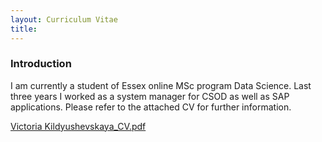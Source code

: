 ```yaml
---
layout: Curriculum Vitae
title: 
---
```







### Introduction

I am currently a student of Essex online MSc program Data Science. Last three years I worked as a system manager for CSOD as well as SAP applications. Please refer to the attached CV for further information. 


[Victoria Kildyushevskaya_CV.pdf](https://github.com/user-attachments/files/18563897/Victoria.Kildyushevskaya_CV.pdf)
